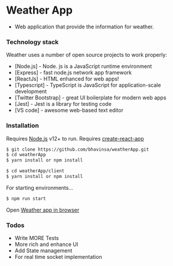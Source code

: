 
# Weather App

  - Web application that provide the information for weather.


### Technology stack

Weather uses a number of open source projects to work properly:

* [Node.js] - Node. js is a JavaScript runtime environment
* [Express] - fast node.js network app framework
* [ReactJs] - HTML enhanced for web apps!
* [Typescript] - TypeScript is JavaScript for application-scale development
* [Twitter Bootstrap] - great UI boilerplate for modern web apps
* [Jest] - Jest is a library for testing code
* [VS code] - awesome web-based text editor


### Installation

Requires [Node.js](https://nodejs.org/) v12+ to run.
Requires [create-react-app](https://www.npmjs.com/create-react-app)

```sh
$ git clone https://github.com/bhavinsa/weatherApp.git
$ cd weatherApp
$ yarn install or npm install
```

```sh
$ cd weatherApp/client
$ yarn install or npm install
```

For starting environments...

```sh
$ npm run start
```

Open [Weather app in browser](http://localhost:3000/)

### Todos

 - Write MORE Tests
 - More rich and enhance UI
 - Add State management 
 - For real time socket implementation 
